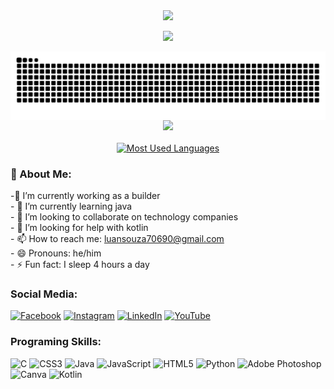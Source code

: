 

<div style="text-align: center;" align="center">
  <img width="20%"  src="https://i.giphy.com/iJsjsm6dhNPiQBvztq.webp">
</div>

<div style="text-align: center;" align="center">

![](https://github-readme-streak-stats.herokuapp.com/?user=Luanplays11&theme=midnight-purple&hide_border=false)

<div style="text-align: center;" align="center">
<picture align="center">
  <source media="(prefers-color-scheme: dark)" srcset="https://raw.githubusercontent.com/Luanplays11/Luanplays11/output/github-contribution-grid-snake-dark.svg">
  <source media="(prefers-color-scheme: light)" srcset="https://raw.githubusercontent.com/Luanplays11/Luanplays11/output/github-contribution-grid-snake-dark.svg">
  <img align="center" alt="github contribution grid snake animation" src="https://raw.githubusercontent.com/Luanplays11/Luanplays11/output/github-contribution-grid-snake.svg">
</picture>
</div>

  <img width="30%"  src="[[https://cdna.artstation.com/p/assets/images/images/012/549/212/original/alvaro-g-a-b2.gif?1535362754](https://www.google.com/url?sa=i&url=https%3A%2F%2Fgiphy.com%2Fexplore%2Fpixel-transparents&psig=AOvVaw0j-vyawDW11rLOuh7tmUN_&ust=1718308556163000&source=images&cd=vfe&opi=89978449&ved=0CBEQjRxqFwoTCPCju7Ds1oYDFQAAAAAdAAAAABAE)](https://media2.giphy.com/media/v1.Y2lkPTc5MGI3NjExZXc0bHZnNjI0cDNybDQ5em16eDl2Y21rb2JiZ215c2lvNjI4ZGF5aSZlcD12MV9pbnRlcm5hbF9naWZfYnlfaWQmY3Q9cw/iJsjsm6dhNPiQBvztq/giphy.webp)">
</div>
  <br>

<div style="text-align: center;" align="center">
  <a href="https://github.com/Luanplays11/github-readme-stats">
    <img src="https://github-readme-stats-git-masterrstaa-rickstaa.vercel.app/api/top-langs/?username=Luanplays11&line_height=10&card_width=290&layout=compact&hide_title=false&count_private=true&langs_count=4&show_icons=true&title_color=7000e4&hide=html,css&bg_color=000&text_color=8B8B8B&border_radius=3&border_color=7000e4&count_private=true" alt="Most Used Languages">
  </a>
</div>

### 💫 About Me:

  -🔭 I’m currently working as a builder<br>- 🌱 I’m currently learning java<br>- 👯 I’m looking to collaborate on technology companies<br>- 🤔 I’m looking for help with kotlin<br>- 📫 How to reach me: luansouza70690@gmail.com<br>- 😄 Pronouns: he/him<br>- ⚡ Fun fact: I sleep 4 hours a day

### Social Media:
[![Facebook](https://img.shields.io/badge/Facebook-%231877F2.svg?logo=Facebook&logoColor=white)](https://facebook.com/luan.souzadasilva.549) [![Instagram](https://img.shields.io/badge/Instagram-%23E4405F.svg?logo=Instagram&logoColor=white)](https://instagram.com/Luansouza70690) [![LinkedIn](https://img.shields.io/badge/LinkedIn-%230077B5.svg?logo=linkedin&logoColor=white)](https://www.linkedin.com/in/luan-souza-da-silva-32a651203/) [![YouTube](https://img.shields.io/badge/YouTube-%23FF0000.svg?logo=YouTube&logoColor=white)](https://youtube.com/@Lu...x) 

### Programing Skills:
![C](https://img.shields.io/badge/c-%2300599C.svg?style=for-the-badge&logo=c&logoColor=white) ![CSS3](https://img.shields.io/badge/css3-%231572B6.svg?style=for-the-badge&logo=css3&logoColor=white) ![Java](https://img.shields.io/badge/java-%23ED8B00.svg?style=for-the-badge&logo=openjdk&logoColor=white) ![JavaScript](https://img.shields.io/badge/javascript-%23323330.svg?style=for-the-badge&logo=javascript&logoColor=%23F7DF1E) ![HTML5](https://img.shields.io/badge/html5-%23E34F26.svg?style=for-the-badge&logo=html5&logoColor=white) ![Python](https://img.shields.io/badge/python-3670A0?style=for-the-badge&logo=python&logoColor=ffdd54) ![Adobe Photoshop](https://img.shields.io/badge/adobe%20photoshop-%2331A8FF.svg?style=for-the-badge&logo=adobe%20photoshop&logoColor=white) ![Canva](https://img.shields.io/badge/Canva-%2300C4CC.svg?style=for-the-badge&logo=Canva&logoColor=white) ![Kotlin](https://img.shields.io/badge/kotlin-%237F52FF.svg?style=for-the-badge&logo=kotlin&logoColor=white)








